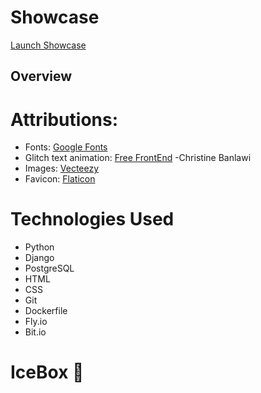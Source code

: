 # Showcase


[Launch Showcase]()
## Overview


# Attributions:

- Fonts: [Google Fonts](https://fonts.google.com/)
- Glitch text animation: [Free FrontEnd](https://freefrontend.com/css-text-glitch-effects/) -Christine Banlawi
- Images: [Vecteezy](https://www.vecteezy.com/)
- Favicon: [Flaticon](https://www.flaticon.com/free-icon/tv_745472?term=retro+tv&page=1&position=8&origin=tag&related_id=745472)

# Technologies Used

- Python
- Django
- PostgreSQL
- HTML
- CSS
- Git
- Dockerfile
- Fly.io
- Bit.io

# IceBox 🧊